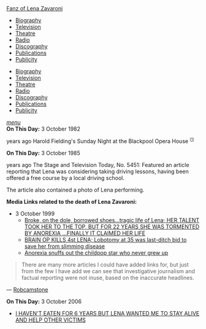 <!DOCTYPE html>
<html>
<head>
<!-- Meta Tags properties-->
<meta property="og:title" content="On This Day - 3 October" />
<meta property="og:description" content="1982: Harold Fielding's Sunday Night at the Blackpool Opera House. 1985: The Stage and Television Today, No. 5451: Featured an article reporting that Lena was considering taking driving lessons, having been offered a free course by a local driving school. 1999: Media links related to the death of Lena Zavaroni. 2006: I HAVEN'T EATEN FOR 6 YEARS BUT LENA WANTED ME TO STAY ALIVE AND HELP OTHER VICTIMS." />

<!-- Meta Tags names-->
<meta name="title" content="On This Day - 3 October" />
<meta name="description" content="1982: Harold Fielding's Sunday Night at the Blackpool Opera House. 1985: The Stage and Television Today, No. 5451: Featured an article reporting that Lena was considering taking driving lessons, having been offered a free course by a local driving school. 1999: Media links related to the death of Lena Zavaroni. 2006: I HAVEN'T EATEN FOR 6 YEARS BUT LENA WANTED ME TO STAY ALIVE AND HELP OTHER VICTIMS." />
<meta name="viewport" content="width=device-width, initial-scale=1" />

<!-- Twitter Card Meta Tags-->
<meta name="twitter:card" content="summary" />

<meta http-equiv="Content-Type" content="text/html; charset=UTF-8"/>

<!-- CSS-->
<link rel="stylesheet" href="https://cdnjs.cloudflare.com/ajax/libs/font-awesome/4.7.0/css/font-awesome.min.css"/>
<link href="https://fonts.googleapis.com/icon?family=Material+Icons" rel="stylesheet"/>
<link href="/css/materialize.css" type="text/css" rel="stylesheet" media="screen,projection"/>
<link href="/css/style.css" type="text/css" rel="stylesheet" media="screen,projection"/>

<title>On This Day - 3 October</title>
</head>

<body>
<nav>
<div class="nav-wrapper container" style="width:100%">
<a id="logo-container" href="/index.html" class="brand-logo truncate">Fanz of Lena Zavaroni</a>
<ul class="right hide-on-med-and-down">
<li><a href="/biography/biography.html"><i class="fa fa-female"></i> Biography</a></li>
<li><a href="/television/television.html"><i class="fa fa-television"></i> Television</a></li>
<li><a href="/theatre/theatre.html"><i class="fa fa-institution"></i> Theatre</a></li>
<li><a href="/radio/radio.html"><i class="fa fa-microphone"></i> Radio</a></li>
<li><a href="/discography/discography.html"><i class="fa fa-music"></i> Discography</a></li>
<li><a href="/publications/publications.html"><i class="fa fa-newspaper-o"></i> Publications</a></li>
<li><a href="/publicity/publicity.html"><i class="fa fa-photo"></i> Publicity</a></li>

</ul>

<ul id="nav-mobile" class="side-nav">
<li><a href="/biography/biography.html"><i class="fa fa-female"></i> Biography</a></li>
<li><a href="/television/television.html"><i class="fa fa-television"></i> Television</a></li>
<li><a href="/theatre/theatre.html"><i class="fa fa-institution"></i> Theatre</a></li>
<li><a href="/radio/radio.html"><i class="fa fa-microphone"></i> Radio</a></li>
<li><a href="/discography/discography.html"><i class="fa fa-music"></i> Discography</a></li>
<li><a href="/publications/publications.html"><i class="fa fa-newspaper-o"></i> Publications</a></li>
<li><a href="/publicity/publicity.html"><i class="fa fa-photo"></i> Publicity</a></li>

</ul>
<a href="#" data-activates="nav-mobile" class="button-collapse"><i class="material-icons">menu</i></a>
</div>
</nav>

<main class="Main-Default">
<article>
<div class="row">
<div class="col s12">
<div class="card hoverable  Card-Default">
<div class="card-content">
<span class="card-title"><strong>On This Day:</strong> 3 October 1982</span>
<p class="flow-text"><span id="age1"></span> years ago Harold Fielding's Sunday Night at the Blackpool Opera House <sup><small>[<a href="/theatre/1982/harold-fieldings-sunday-night-at-the-blackpool-opera-house-1982-10-03.html">1</a>]</small></sup></p>
</div></div></div></div>

<div class="row">
<div class="col s12">
<div class="card hoverable  Card-Default">
<div class="card-content">
<span class="card-title"><strong>On This Day:</strong> 3 October 1985</span>
<p class="flow-text"><span id="age2"></span> years ago The Stage and Television Today, No. 5451: Featured an article reporting that Lena was considering taking driving lessons, having been offered a free course by a local driving school.</p>
<p class="flow-text">The article also contained a photo of Lena performing.</p>
</div></div></div></div>


<div class="row">
<div class="col s12">
<div class="card hoverable  Card-Default">
<div class="card-content">
<span class="card-title"><strong>Media Links related to the death of Lena Zavaroni:</strong></span>
<ul class="browser-default flow-text">
<li>3 October 1999
<ul class="browser-default flow-text">
<li><a href="https://www.thefreelibrary.com/Broke, on the dole, borrowed shoes...tragic life of Lena; HER TALENT...-a060151957">Broke, on the dole, borrowed shoes...tragic life of Lena; HER TALENT TOOK HER TO THE TOP, BUT FOR 22 YEARS SHE WAS TORMENTED BY ANOREXIA ...FINALLY IT CLAIMED HER LIFE <sup><i class="fa fa-external-link" aria-hidden="true"></i></sup></a></li>

<li><a href="https://www.thefreelibrary.com/BRAIN OP KILLS 4st LENA; Lobotomy at 35 was last-ditch bid to save...-a060148447">BRAIN OP KILLS 4st LENA; Lobotomy at 35 was last-ditch bid to save her from slimming disease <sup><i class="fa fa-external-link" aria-hidden="true"></i></sup></a></li>

<li><a href="https://www.theguardian.com/uk/1999/oct/03/vanessathorpe.theobserver">Anorexia snuffs out the childpop star who never grew up <sup><i class="fa fa-external-link" aria-hidden="true"></i></sup></a></li>
</ul></ul>
<blockquote class="flow-text">
<p>There are many more articles I could have added links for, but just from the few I have add we can see that investigative journalism and factual reporting were not inuse, based on the inaccurate headlines.</p>
</blockquote>
<p class="flow-text">&#8212; <a href=" https://m.me/fanzoflenazavaroni">Robcamstone <sup><i class="fa fa-commenting-o" aria-hidden="true"></i></sup></a></p>
</div></div></div></div>

<div class="row">
<div class="col s12">
<div class="card hoverable  Card-Default">
<div class="card-content">
<span class="card-title"><strong>On This Day:</strong> 3 October 2006</span>
<ul class="browser-default flow-text">
<li><a href="https://www.mirror.co.uk/news/uk-news/i-havent-eaten-for-6-years-but-lena-702767#.U-XrC2OKySo">I HAVEN'T EATEN FOR 6 YEARS BUT LENA WANTED ME TO STAY ALIVE AND HELP OTHER VICTIMS <sup><i class="fa fa-external-link" aria-hidden="true"></i></sup></a></li>
</ul>
</div></div></div></div>
</article>
</main>
<!-- Script for calculating number of years ago -->
<script>
var dob = '19821003';
var year = Number(dob.substr(0, 4));
var month = Number(dob.substr(4, 2)) - 1;
var day = Number(dob.substr(6, 2));
var today = new Date();
var age1 = today.getFullYear() - year;
if (today.getMonth() < month || (today.getMonth() == month && today.getDate() < day)) {
age1--;
}
document.getElementById("age1").innerHTML=age1;

var dob = '19851003';
var year = Number(dob.substr(0, 4));
var month = Number(dob.substr(4, 2)) - 1;
var day = Number(dob.substr(6, 2));
var today = new Date();
var age2 = today.getFullYear() - year;
if (today.getMonth() < month || (today.getMonth() == month && today.getDate() < day)) {
age2--;
}
document.getElementById("age2").innerHTML=age2;
</script>
<!-- Scripts -->
<script src="https://code.jquery.com/jquery-2.1.1.min.js"></script>
<script src="/materialize/js/materialize.min.js"></script>
<script src="/materialize/js/init.js"></script>
</body>
</html>
